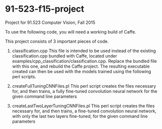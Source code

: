 # 91-523-f15-project
Project for 91.523 Computer Vision, Fall 2015

To use the following code, you will need a working build of Caffe.

This project consists of 3 important pieces of code. 
1. classification.cpp 
  This file is intended to be used instead of the existing classification.cpp bundled with Caffe, located under examples/cpp_classification/classification.cpp. Replace the bundled file with this one, and rebuild the Caffe project. The resulting executable created can then be used with the models trained using the following perl scripts.

2. createFullTuningCNNFiles.pl
  This perl script creates the files necessary for, and then trains, a fully fine-tuned convolution neural network for the given command line parameters
  
3. createLastTwoLayerTuningCNNFiles.pl
  This perl script creates the files necessary for, and then trains, a fine-tuned convolution neural network, with only the last two layers fine-tuned, for the given command line parameters
